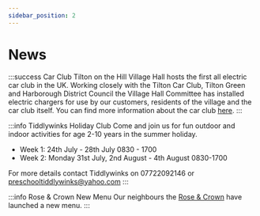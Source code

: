 ```yaml
---
sidebar_position: 2
---
```


# News

:::success Car Club
Tilton on the Hill Village Hall hosts the first all electric car club in the UK.
Working closely with the Tilton Car Club, Tilton Green and Harborough District Council the Village Hall Committee has installed electric chargers for use by our customers, residents of the village and the car club itself.
You can find more information about the car club [here](car-club).
:::

:::info Tiddlywinks Holiday Club
Come and join us for fun outdoor and indoor activities for age 2-10 years in the summer holiday.
* Week 1: 24th July - 28th July 0830 - 1700
* Week 2: Monday 31st July, 2nd August - 4th August 0830-1700

For more details contact Tiddlywinks on 07722092146 or preschooltiddlywinks@yahoo.com
:::

:::info Rose & Crown New Menu
Our neighbours the [Rose & Crown](https://www.facebook.com/roseandcrowntilton) have launched a new menu.
:::